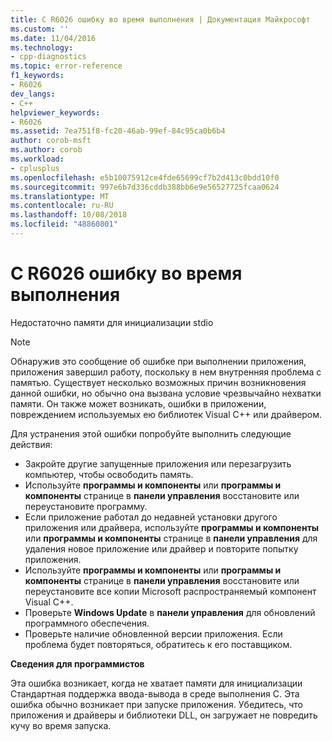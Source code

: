 ```yaml
---
title: C R6026 ошибку во время выполнения | Документация Майкрософт
ms.custom: ''
ms.date: 11/04/2016
ms.technology:
- cpp-diagnostics
ms.topic: error-reference
f1_keywords:
- R6026
dev_langs:
- C++
helpviewer_keywords:
- R6026
ms.assetid: 7ea751f8-fc20-46ab-99ef-84c95ca0b6b4
author: corob-msft
ms.author: corob
ms.workload:
- cplusplus
ms.openlocfilehash: e5b10075912ce4fde65699cf7b2d413c0bdd10f0
ms.sourcegitcommit: 997e6b7d336cddb388bb6e9e56527725fcaa0624
ms.translationtype: MT
ms.contentlocale: ru-RU
ms.lasthandoff: 10/08/2018
ms.locfileid: "48860801"
---
```

# <a name="c-runtime-error-r6026"></a>C R6026 ошибку во время выполнения

Недостаточно памяти для инициализации stdio

> [!NOTE]
> Обнаружив это сообщение об ошибке при выполнении приложения, приложения завершил работу, поскольку в нем внутренняя проблема с памятью. Существует несколько возможных причин возникновения данной ошибки, но обычно она вызвана условие чрезвычайно нехватки памяти. Он также может возникать, ошибки в приложении, повреждением используемых ею библиотек Visual C++ или драйвером.
>
> Для устранения этой ошибки попробуйте выполнить следующие действия:
>
> - Закройте другие запущенные приложения или перезагрузить компьютер, чтобы освободить память.
> - Используйте **программы и компоненты** или **программы и компоненты** странице в **панели управления** восстановите или переустановите программу.
> - Если приложение работал до недавней установки другого приложения или драйвера, используйте **программы и компоненты** или **программы и компоненты** странице в **панели управления** для удаления новое приложение или драйвер и повторите попытку приложения.
> - Используйте **программы и компоненты** или **программы и компоненты** странице в **панели управления** восстановите или переустановите все копии Microsoft распространяемый компонент Visual C++.
> - Проверьте **Windows Update** в **панели управления** для обновлений программного обеспечения.
> - Проверьте наличие обновленной версии приложения. Если проблема будет повторяться, обратитесь к его поставщиком.

**Сведения для программистов**

Эта ошибка возникает, когда не хватает памяти для инициализации Стандартная поддержка ввода-вывода в среде выполнения C. Эта ошибка обычно возникает при запуске приложения. Убедитесь, что приложения и драйверы и библиотеки DLL, он загружает не повредить кучу во время запуска.